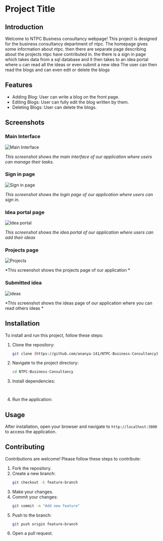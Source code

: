 # Project Title

## Introduction

Welcome to NTPC Business consultancy webpage! This project is designed for the business consultancy department of ntpc. The homepage gives some information about ntpc. then there are separate page describing about 
the projects ntpc have contributed in. the there is a sign in page which takes data from a sql database and it then takes to an idea portal where u can read all the ideas or even submit a new idea
The user can then read the blogs and can even edit or delete the blogs

## Features

- Adding Blog: User can write a blog on the front page.
- Editing Blogs: User can fully edit the blog written by them.
- Deleting Blogs: User can delete the blogs.

## Screenshots

### Main Interface

![Main Interface](https://github.com/ananya-141/NTPC-Business-Consultancy/blob/master/4.jpg)

*This screenshot shows the main interface of our application where users can manage their tasks.*
### Sign in page

![Sign in page](https://github.com/ananya-141/NTPC-Business-Consultancy/blob/master/9.png)

*This screenshot shows the login page of our application where users can sign in.*

### Idea portal page

![Idea portal](https://github.com/ananya-141/NTPC-Business-Consultancy/blob/master/6.jpg)

*This screenshot shows the idea portal of our application where users can add their ideas*

### Projects page

![Projects](https://github.com/ananya-141/NTPC-Business-Consultancy/blob/master/10.jpg)

*This screenshot shows the projects page of our application *

### Submitted idea

![ideas](https://github.com/ananya-141/NTPC-Business-Consultancy/blob/master/8.png)

*This screenshot shows the ideas page of our application where you can read others ideas *



## Installation

To install and run this project, follow these steps:

1. Clone the repository:
    ```sh
    git clone (https://github.com/ananya-141/NTPC-Business-Consultancy)
    ```

2. Navigate to the project directory:
    ```sh
    cd NTPC-Business-Consultancy
    ```

3. Install dependencies:
    ```sh
  
    ```

4. Run the application:
   

## Usage

After installation, open your browser and navigate to `http://localhost:3000` to access the application. 

## Contributing

Contributions are welcome! Please follow these steps to contribute:

1. Fork the repository.
2. Create a new branch:
    ```sh
    git checkout -b feature-branch
    ```
3. Make your changes.
4. Commit your changes:
    ```sh
    git commit -m "Add new feature"
    ```
5. Push to the branch:
    ```sh
    git push origin feature-branch
    ```
6. Open a pull request.

